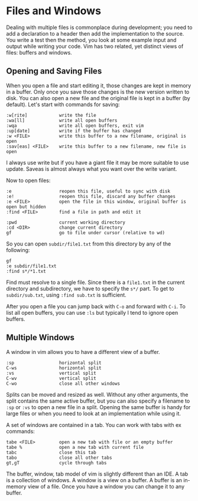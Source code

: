 # Files and Windows
Dealing with multiple files is commonplace during development; you need to add
a declaration to a header then add the implementation to the source.  You
write a test then the method, you look at some example input and output
while writing your code.  Vim has two related, yet distinct views of files:
buffers and windows.

## Opening and Saving Files
When you open a file and start editing it, those changes are kept in memory in
a buffer.  Only once you save those changes is the new version written to disk.
You can also open a new file and the original file is kept in a buffer (by default).
Let's start with commands for saving:
```
:w[rite]            write the file
:wa[ll]             write all open buffers
:wqa                write all open buffers, exit vim
:up[date]           write if the buffer has changed
:w <FILE>           write this buffer to a new filename, original is open
:sav[eas] <FILE>    write this buffer to a new filename, new file is open
```
I always use write but if you have a giant file it may be more suitable to
use update.  Saveas is almost always what you want over the write variant.

Now to open files:
```
:e                  reopen this file, useful to sync with disk
:e!                 reopen this file, discard any buffer changes
:e <FILE>           open the file in this window, original buffer is open but hidden
:find <FILE>        find a file in path and edit it

:pwd                current working directory
:cd <DIR>           change current directory
gf                  go to file under cursor (relative to wd)
```
So you can open `subdir/file1.txt` from this directory by any of the following:
```
gf
:e subdir/file1.txt
:find s*/*1.txt
```
Find must resolve to a single file.  Since there is a `file1.txt` in the current
directory and subdirectory, we have to specify the `s*/` part.  To get to
`subdir/sub.txt`, using `:find sub.txt` is sufficient.

After you open a file you can jump back with `C-o` and forward with `C-i`.
To list all open buffers, you can use `:ls` but typically I tend to ignore
open buffers.

## Multiple Windows
A window in vim allows you to have a different view of a buffer.
```
:sp                 horizontal split
C-ws                horizontal split
:vs                 vertical split
C-wv                vertical split
C-wo                close all other windows
```
Splits can be moved and resized as well.  Without any other arguments,
the split contains the same active buffer, but you can also specify a filename
to `:sp` or `:vs` to open a new file in a split.  Opening the same buffer is
handy for large files or when you need to look at an implementation while using
it.

A set of windows are contained in a tab.  You can work with tabs with ex commands:
```
tabe <FILE>         open a new tab with file or an empty buffer
tabe %              open a new tab with current file
tabc                close this tab
tabo                close all other tabs
gt,gT               cycle through tabs
```
The buffer, window, tab model of vim is slightly different than an IDE.  A
tab is a collection of windows.  A window is a view on a buffer. A buffer is
an in-memory view of a file.  Once you have a window you can change it to any
buffer.
